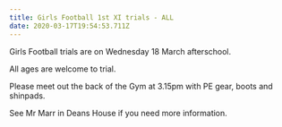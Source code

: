 ```yaml
---
title: Girls Football 1st XI trials - ALL
date: 2020-03-17T19:54:53.711Z
---
```

Girls Football trials are on Wednesday 18 March afterschool.  

All ages are welcome to trial.  

Please meet out the back of the Gym at 3.15pm with PE gear, boots and shinpads.  

See Mr Marr in Deans House if you need more information.